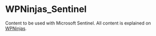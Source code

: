 # WPNinjas_Sentinel
Content to be used with Microsoft Sentinel. All content is explained on [WPNinjas](https://wpninjas.eu).
